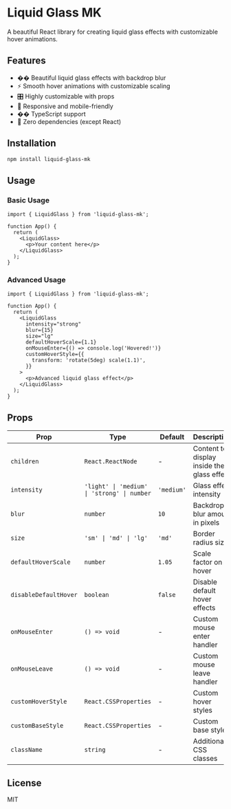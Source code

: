 # Liquid Glass MK

A beautiful React library for creating liquid glass effects with customizable hover animations.

## Features

- �� Beautiful liquid glass effects with backdrop blur
- ⚡ Smooth hover animations with customizable scaling
- 🎛️ Highly customizable with props
- 📱 Responsive and mobile-friendly
- �� TypeScript support
- 🎯 Zero dependencies (except React)

## Installation

```bash
npm install liquid-glass-mk
```

## Usage

### Basic Usage

```tsx
import { LiquidGlass } from 'liquid-glass-mk';

function App() {
  return (
    <LiquidGlass>
      <p>Your content here</p>
    </LiquidGlass>
  );
}
```

### Advanced Usage

```tsx
import { LiquidGlass } from 'liquid-glass-mk';

function App() {
  return (
    <LiquidGlass
      intensity="strong"
      blur={15}
      size="lg"
      defaultHoverScale={1.1}
      onMouseEnter={() => console.log('Hovered!')}
      customHoverStyle={{
        transform: 'rotate(5deg) scale(1.1)',
      }}
    >
      <p>Advanced liquid glass effect</p>
    </LiquidGlass>
  );
}
```

## Props

| Prop | Type | Default | Description |
|------|------|---------|-------------|
| `children` | `React.ReactNode` | - | Content to display inside the glass effect |
| `intensity` | `'light' \| 'medium' \| 'strong' \| number` | `'medium'` | Glass effect intensity |
| `blur` | `number` | `10` | Backdrop blur amount in pixels |
| `size` | `'sm' \| 'md' \| 'lg'` | `'md'` | Border radius size |
| `defaultHoverScale` | `number` | `1.05` | Scale factor on hover |
| `disableDefaultHover` | `boolean` | `false` | Disable default hover effects |
| `onMouseEnter` | `() => void` | - | Custom mouse enter handler |
| `onMouseLeave` | `() => void` | - | Custom mouse leave handler |
| `customHoverStyle` | `React.CSSProperties` | - | Custom hover styles |
| `customBaseStyle` | `React.CSSProperties` | - | Custom base styles |
| `className` | `string` | - | Additional CSS classes |

## License

MIT